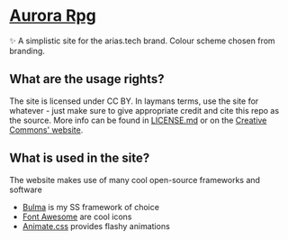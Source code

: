 # [Aurora Rpg](https://wiisports.club)
✨ A simplistic site for the arias.tech brand. Colour scheme chosen from branding.

## What are the usage rights?
The site is licensed under CC BY. In laymans terms, use the site for whatever - just make sure to give appropriate credit and cite this repo as the source. More info can be found in [LICENSE.md](LICENSE.md) or on the [Creative Commons' website](https://creativecommons.org/licenses/by/4.0/).

## What is used in the site?
The website makes use of many cool open-source frameworks and software
- [Bulma](https://bulma.io) is my SS framework of choice
- [Font Awesome](https://fontawesome.com/) are cool icons
- [Animate.css](https://daneden.github.io/animate.css/) provides flashy animations
